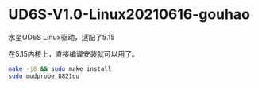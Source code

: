 # UD6S-V1.0-Linux20210616-gouhao
水星UD6S Linux驱动，适配了5.15

在5.15内核上，直接编译安装就可以用了。
```sh
make -j8 && sudo make install
sudo modprobe 8821cu
```

